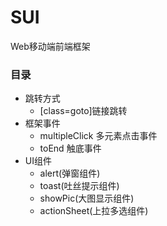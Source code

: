 # SUI
Web移动端前端框架

### 目录
- 跳转方式
  - \[class\=goto\]链接跳转
- 框架事件
  - multipleClick 多元素点击事件
  - toEnd 触底事件
- UI组件
  - alert(弹窗组件)
  - toast(吐丝提示组件)
  - showPic(大图显示组件)
  - actionSheet(上拉多选组件)
